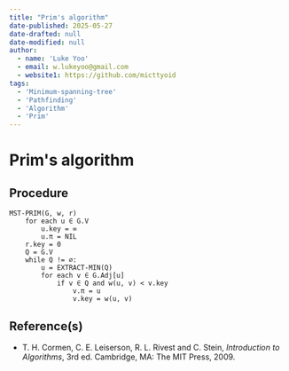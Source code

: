 ```yaml
---
title: "Prim's algorithm"
date-published: 2025-05-27
date-drafted: null
date-modified: null
author:
  - name: 'Luke Yoo'
  - email: w.lukeyoo@gmail.com
  - website1: https://github.com/micttyoid
tags:
  - 'Minimum-spanning-tree'
  - 'Pathfinding'
  - 'Algorithm'
  - 'Prim'
---
```


# Prim's algorithm

## Procedure

```pseudo
MST-PRIM(G, w, r)
    for each u ∈ G.V
        u.key = ∞
        u.π = NIL
    r.key = 0
    Q = G.V
    while Q != ∅:
        u = EXTRACT-MIN(Q)
        for each v ∈ G.Adj[u]
            if v ∈ Q and w(u, v) < v.key
                v.π = u
                v.key = w(u, v)
```

## Reference(s)

- T. H. Cormen, C. E. Leiserson, R. L. Rivest and C. Stein, _Introduction to Algorithms_, 3rd ed. Cambridge, MA: The MIT Press, 2009.